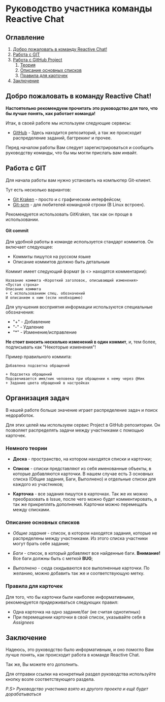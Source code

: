 
# Руководство участника команды Reactive Chat

## Оглавление

 1. [Добро пожаловать в команду Reactive Chat!](#Welcome)
 2. [Работа с GIT](#Git)
 3. [Работа с GitHub Project](#Trello)
	 1. [Теория](#Trello+theory)
	 2. [Описание основных списков](#Trello+lists)
	 3. [Правила для карточек](#Trello+rules)
 4. [Заключение](#PS)

<a name="Welcome"></a>
## Добро пожаловать в команду Reactive Chat!
**Настоятельно рекомендуем прочитать это руководство для того, что бы лучше понять, как работает команда!**

Итак, в своей работе мы используем следующие сервисы:

 - <a href="https://githab.com">GitHub</a> - Здесь находится репозиторий, а так же происходит распределение заданий, багтрекинг и прочее.

Перед началом работы Вам следует зарегистрироваться и сообщить руководству команды, что бы мы могли прислать вам инвайт.

<a name="Git"></a>
##  Работа с GIT
Для начала работы вам нужно установить на компьютер Git-клиент.

Тут есть несколько вариантов:

 - <a href="https://gitkraken.com">Git Kraken</a> - просто и с графическим интерфейсом;
 - <a href="https://git-scm.com/downloads">Git-scm</a> - для любителей командной строки (В Linux встроен).

Рекомендуется использовать GitKraken, так как он проще в использовании.

#### Git commit
Для удобной работы в команде используется стандарт коммитов.
Он включает следующее:
- Коммиты пишутся на русском языке
- Описание коммитов должно быть детальным

Коммит имеет следующий формат (в <> находятся комментарии):
```
Название коммита <Короткий заголовок, описывающий изменения>
<Пустая строка>
Описание коммита
+ С использованием спец. обозначений
И описанием к ним (если необходимо)
```

Для улучшения восприятия информации используются специальные обозначения:
- "+" - Добавление
- "-" - Удаление
- "*" - Изменение/исправление

__Не стоит вносить несколько изменений в один коммит__, и, тем более, подписывать как "Некоторые изменения"!

Пример правильного коммита:
```
Добавлена подсветка обращений

+ Подсветка обращений
Подсвечивается имя/ник человека при обращении к нему через @Ник
+ Задание цвета обращений в настройках
```

<a name="Trello"></a>
## Организация задач
В нашей работе больше значение играет распределение задач и поиск недоработок.

Для этих целей мы используем сервис Project в GitHub репозитории.
Он позволяет распределять задачи между участниками с помощью карточек.

<a name="Trello+theory"></a>
### Немного теории

 - **Доска** - пространство, на котором находятся списки и карточки;

 - **Список** - списки представляют из себя именованные объекты, в которые добавляются карточки. В нашем случае есть 3 основных списка (Общие задания, Баги, Выполнено) и отдельные списки для каждого из участников;

 - **Карточка** - все задания пишутся в карточках. Так же их можно преобразовать в Issue, после чего можно будет комментировать, а так же прикреплять дополнения. Карточки можно перемещать между списками.

<a name="Trello+lists"></a>
### Описание основных списков

 - *Общие задания* - список, в котором находятся задания, которые не распределены между участниками. Из этого списка участники могут брать себе задания;

 - *Баги* - список, в который добавляют все найденные баги. **Внимание!** Все баги должны быть с меткой **BUG**;

 - *Выполнено* - сюда скидываются все выполненные карточки. По желанию, можно добавить так же и соответствующую метку.

<a name="Trello+rules"></a>
### Правила для карточек
Для того, что бы карточки были наиболее информативными, рекомендуется придерживаться следующих правил:

 - Одна карточка на одно задание/баг (не считая однотипных)
 - При перемещении карточки в свой список, указывайте себя в *Assignees*

<a name="PS"></a>
## Заключение

Надеюсь, это руководство было информативным, и оно помогло Вам лучше понять, как происходит работа в команде Reactive Chat.

Так же, Вы можете его дополнить.

Для отправки ссылки на конкретный раздел руководства используйте кнопку возле соответствующего раздела.

*P.S> Руководство участника взято из другого проекта и ещё будет дорабатываться*
